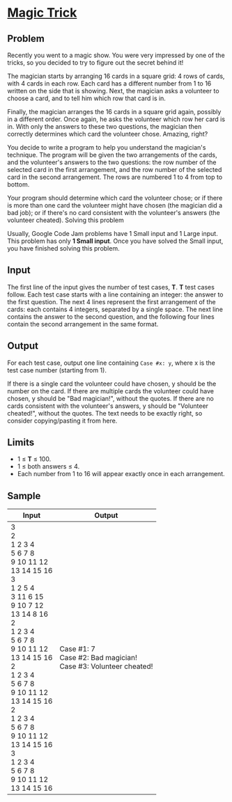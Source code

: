 # [Magic Trick](https://code.google.com/codejam/contest/2974486/dashboard)

## Problem

Recently you went to a magic show. You were very impressed by one of the tricks, so you decided to try to figure out the secret behind it!

The magician starts by arranging 16 cards in a square grid: 4 rows of cards, with 4 cards in each row. Each card has a different number from 1 to 16 written on the side that is showing. Next, the magician asks a volunteer to choose a card, and to tell him which row that card is in.

Finally, the magician arranges the 16 cards in a square grid again, possibly in a different order. Once again, he asks the volunteer which row her card is in. With only the answers to these two questions, the magician then correctly determines which card the volunteer chose. Amazing, right?

You decide to write a program to help you understand the magician's technique. The program will be given the two arrangements of the cards, and the volunteer's answers to the two questions: the row number of the selected card in the first arrangement, and the row number of the selected card in the second arrangement. The rows are numbered 1 to 4 from top to bottom.

Your program should determine which card the volunteer chose; or if there is more than one card the volunteer might have chosen (the magician did a bad job); or if there's no card consistent with the volunteer's answers (the volunteer cheated).
Solving this problem

Usually, Google Code Jam problems have 1 Small input and 1 Large input. This problem has only **1 Small input**. Once you have solved the Small input, you have finished solving this problem.

## Input

The first line of the input gives the number of test cases, **T**. **T** test cases follow. Each test case starts with a line containing an integer: the answer to the first question. The next 4 lines represent the first arrangement of the cards: each contains 4 integers, separated by a single space. The next line contains the answer to the second question, and the following four lines contain the second arrangement in the same format.

## Output

For each test case, output one line containing `Case #x: y`, where x is the test case number (starting from 1).

If there is a single card the volunteer could have chosen, y should be the number on the card. If there are multiple cards the volunteer could have chosen, y should be "Bad magician!", without the quotes. If there are no cards consistent with the volunteer's answers, y should be "Volunteer cheated!", without the quotes. The text needs to be exactly right, so consider copying/pasting it from here.

## Limits

* 1 ≤ **T** ≤ 100.
* 1 ≤ both answers ≤ 4.
* Each number from 1 to 16 will appear exactly once in each arrangement.

## Sample

|Input | Output|
|------|-------|
|3 <br /> 2 <br /> 1 2 3 4 <br /> 5 6 7 8 <br /> 9 10 11 12 <br /> 13 14 15 16 <br /> 3 <br /> 1 2 5 4 <br /> 3 11 6 15 <br /> 9 10 7 12 <br /> 13 14 8 16 <br /> 2 <br /> 1 2 3 4 <br /> 5 6 7 8 <br /> 9 10 11 12 <br /> 13 14 15 16 <br /> 2 <br /> 1 2 3 4 <br /> 5 6 7 8 <br /> 9 10 11 12 <br /> 13 14 15 16 <br /> 2 <br /> 1 2 3 4 <br /> 5 6 7 8 <br /> 9 10 11 12 <br /> 13 14 15 16 <br /> 3 <br /> 1 2 3 4 <br /> 5 6 7 8 <br /> 9 10 11 12 <br /> 13 14 15 16 | Case #1: 7 <br /> Case #2: Bad magician! <br /> Case #3: Volunteer cheated! |


